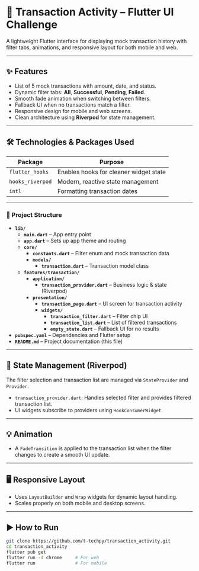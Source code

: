 # 📱 Transaction Activity – Flutter UI Challenge

A lightweight Flutter interface for displaying mock transaction history with filter tabs, animations, and responsive layout for both mobile and web.

---

## ✨ Features

- List of 5 mock transactions with amount, date, and status.
- Dynamic filter tabs: **All**, **Successful**, **Pending**, **Failed**.
- Smooth fade animation when switching between filters.
- Fallback UI when no transactions match a filter.
- Responsive design for mobile and web screens.
- Clean architecture using **Riverpod** for state management.

---

## 🛠️ Technologies & Packages Used

| Package             | Purpose                                |
|---------------------|----------------------------------------|
| `flutter_hooks`     | Enables hooks for cleaner widget state |
| `hooks_riverpod`    | Modern, reactive state management      |
| `intl`              | Formatting transaction dates           |

---


### 📁 Project Structure

- **`lib/`**
  - **`main.dart`** – App entry point
  - **`app.dart`** – Sets up app theme and routing
  - **`core/`**
    - **`constants.dart`** – Filter enum and mock transaction data
    - **`models/`**
      - **`transaction.dart`** – Transaction model class
  - **`features/transaction/`**
    - **`application/`**
      - **`transaction_provider.dart`** – Business logic & state (Riverpod)
    - **`presentation/`**
      - **`transaction_page.dart`** – UI screen for transaction activity
      - **`widgets/`**
        - **`transaction_filter.dart`** – Filter chip UI
        - **`transaction_list.dart`** – List of filtered transactions
        - **`empty_state.dart`** – Fallback UI for no results
- **`pubspec.yaml`** – Dependencies and Flutter setup
- **`README.md`** – Project documentation (this file)

---

## 🧠 State Management (Riverpod)

The filter selection and transaction list are managed via `StateProvider` and `Provider`.

- `transaction_provider.dart`: Handles selected filter and provides filtered transaction list.
- UI widgets subscribe to providers using `HookConsumerWidget`.

---

## 💡 Animation

- A `FadeTransition` is applied to the transaction list when the filter changes to create a smooth UI update.

---

## 🖥️ Responsive Layout

- Uses `LayoutBuilder` and `Wrap` widgets for dynamic layout handling.
- Scales properly on both mobile and desktop screens.

---

## ▶️ How to Run

```bash
git clone https://github.com/t-techpy/transaction_activity.git
cd transaction_activity
flutter pub get
flutter run -d chrome     # For web
flutter run               # For mobile

